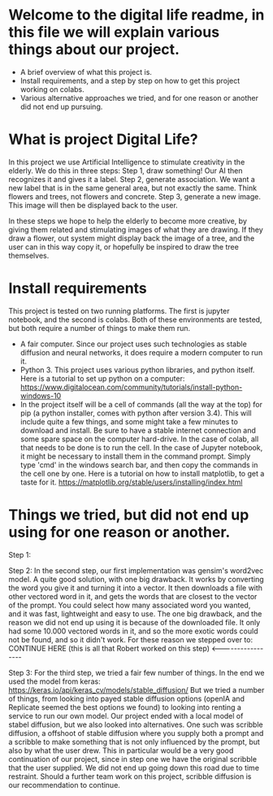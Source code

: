 # Welcome to the digital life readme, in this file we will explain various things about our project.
- A brief overview of what this project is.
- Install requirements, and a step by step on how to get this project working on colabs.
- Various alternative approaches  we tried, and for one reason or another did not end up pursuing.

# What is project Digital Life?
In this project we use Artificial Intelligence to stimulate creativity in the elderly. We do this in three steps:
Step 1, draw something! Our AI then recognizes it and gives it a label. 
Step 2, generate association. We want a new label that is in the same general area, but not exactly the same. Think flowers and trees, not flowers and concrete. 
Step 3, generate a new image. This image will then be displayed back to the user.

In these steps we hope to help the elderly to become more creative, by giving them related and stimulating images of what
they are drawing. If they draw a flower, out system might display back the image of a tree, and the user can in this way copy it,
or hopefully be inspired to draw the tree themselves.

# Install requirements
This project is tested on two running platforms. The first is jupyter notebook, and the second is colabs. Both of these environments
are tested, but both require a number of things to make them run.

- A fair computer. Since our project uses such technologies as stable diffusion and neural networks, it does require a modern computer to
run it.
- Python 3. This project uses various python libraries, and python itself. Here is a tutorial to set up python on a computer:
https://www.digitalocean.com/community/tutorials/install-python-windows-10
- In the project itself will be a cell of commands (all the way at the top) for pip (a python installer, comes with python after version 3.4). This will include quite a few things, and some might take a few minutes to download and install. Be sure to have a stable internet connection and some spare space on the computer hard-drive. In the case of colab, all that needs to be done is to run the cell. In the case of Jupyter notebook, it might be necessary to install them in the command prompt. Simply type 'cmd' in the windows search bar, and then copy the  commands in the cell one by one. Here is a tutorial on how to install matplotlib, to get a taste for it. https://matplotlib.org/stable/users/installing/index.html

# Things we tried, but did not end up using for one reason or another.

Step 1:

Step 2:
In the second step, our first implementation was gensim's word2vec model. A quite good solution, with one big drawback. It works by converting the word you give it and turning it into a vector. It then downloads a file with other vectored word in it, and gets the words that are closest to the vector of the prompt. You could select how many associated word you wanted, and it was fast, lightweight and easy to use. The one big drawback, and the reason we did not end up using it is because of the downloaded file. It only had some 10.000 vectored words in it, and so the more exotic words could not be found, and so it didn't work. For these reason we stepped over to: CONTINUE HERE (this is all that Robert worked on this step) <-----------------

Step 3:
For the third step, we tried a fair few number of things. In the end we used the model from keras: 
https://keras.io/api/keras_cv/models/stable_diffusion/
But we tried a number of things, from looking into payed stable diffusion options (openIA and Replicate seemed the best options we found) to looking into renting a service to run our own model. Our project ended with a local model of stabel diffusion, but we also looked into alternatives. One such was scribble diffusion, a offshoot of stable diffusion where you supply both a prompt and a scribble to make something that is not only influenced by the prompt, but also by what the user drew. This in particular would be a very good continuation of our project, since in step one we have the original scribble that the user supplied. We did not end up going down this road due to time restraint. Should a further team work on this project, scribble diffusion is our recommendation to continue.
